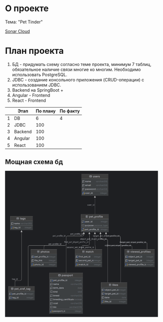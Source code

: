 # О проекте

Тема: "Pet Tinder" 

[Sonar Cloud](https://sonarcloud.io/project/configuration?id=dburackov_pproj)

# План проекта

1. БД - придумать схему согласно теме проекта, минимум 7 таблиц, обязательное наличие связи многие ко многим. Необходимо использовать PostgreSQL.
2. JDBC - создание консольного приложения (CRUD-операции) с использованием JDBC.
3. Backend на SpringBoot +  
4. Angular - Frontend
5. React - Frontend

| |Этап|По плану|По факту|
|---|-----|-----|-----|
|1|DB|6|4|
|2|JDBC|100||
|3|Backend|100||
|4|Angular|100||
|5|React|100||

## Мощная схема бд

![схема бд](/db/pproj.png)

